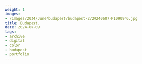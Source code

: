 ```yaml
---
weight: 1
images:
- /images/2024/June/budapest/budapest-2/20240607-P1090946.jpg
title: Budapest.
date: 2024-06-09
tags:
- archive
- digital
- color
- budapest
- portfolio
---
```


